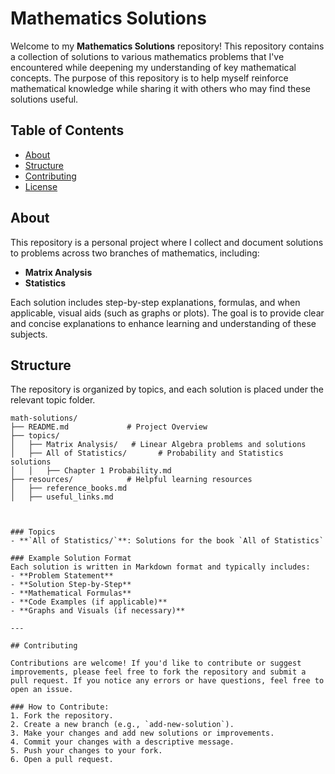# Mathematics Solutions

Welcome to my **Mathematics Solutions** repository! This repository contains a collection of solutions to various mathematics problems that I've encountered while deepening my understanding of key mathematical concepts. The purpose of this repository is to help myself reinforce mathematical knowledge while sharing it with others who may find these solutions useful.

## Table of Contents

- [About](#about)
- [Structure](#structure)
- [Contributing](#contributing)
- [License](#license)

## About

This repository is a personal project where I collect and document solutions to problems across two branches of mathematics, including:

- **Matrix Analysis**
- **Statistics**

Each solution includes step-by-step explanations, formulas, and when applicable, visual aids (such as graphs or plots). The goal is to provide clear and concise explanations to enhance learning and understanding of these subjects.

## Structure

The repository is organized by topics, and each solution is placed under the relevant topic folder.

```plaintext
math-solutions/
├── README.md             # Project Overview
├── topics/
│   ├── Matrix Analysis/   # Linear Algebra problems and solutions
│   ├── All of Statistics/       # Probability and Statistics solutions
│   │   ├── Chapter 1 Probability.md
├── resources/            # Helpful learning resources
│   ├── reference_books.md
│   ├── useful_links.md



### Topics
- **`All of Statistics/`**: Solutions for the book `All of Statistics`

### Example Solution Format
Each solution is written in Markdown format and typically includes:
- **Problem Statement**
- **Solution Step-by-Step**
- **Mathematical Formulas**
- **Code Examples (if applicable)**
- **Graphs and Visuals (if necessary)**

---

## Contributing

Contributions are welcome! If you'd like to contribute or suggest improvements, please feel free to fork the repository and submit a pull request. If you notice any errors or have questions, feel free to open an issue.

### How to Contribute:
1. Fork the repository.
2. Create a new branch (e.g., `add-new-solution`).
3. Make your changes and add new solutions or improvements.
4. Commit your changes with a descriptive message.
5. Push your changes to your fork.
6. Open a pull request.



